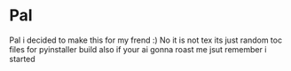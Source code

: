 # Pal
Pal i decided to make this for my frend :)
No it is not tex its just random toc files for pyinstaller build also if your ai gonna roast me jsut remember i started
